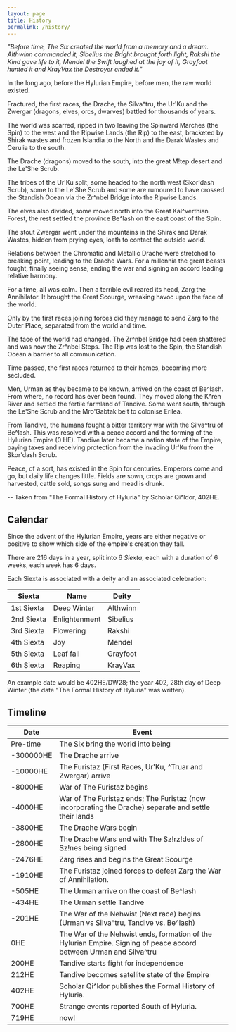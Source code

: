 ```yaml
---
layout: page
title: History
permalink: /history/
---
```


<em>
"Before time, The Six created the world from a memory and a dream. Althwinn commanded 
it, Sibelius the Bright brought forth light, Rakshi the Kind gave life to it, 
Mendel the Swift laughed at the joy of it, Grayfoot hunted it and KrayVax the 
Destroyer ended it."
</em>

In the long ago, before the Hylurian Empire, before men, the raw world existed.

Fractured, the first races, the Drache, the Silva^tru, the Ur'Ku and the Zwergar
(dragons, elves, orcs, dwarves) battled for thousands of years.

The world was scarred, ripped in two leaving the Spinward Marches (the Spin) to
the west and the Ripwise Lands (the Rip) to the east, bracketed by Shirak wastes
and frozen Islandia to the North and the Darak Wastes and Cerulia to the south.

The Drache (dragons) moved to the south, into the great M!tep desert and the
Le'She Scrub.

The tribes of the Ur'Ku split; some headed to the north west (Skor'dash Scrub),
some to the Le'She Scrub and some are rumoured to have crossed the Standish
Ocean via the Zr^nbel Bridge into the Ripwise Lands.

The elves also divided, some moved north into the Great Kal^verthian Forest, the
rest settled the province Be^lash on the east coast of the Spin.

The stout Zwergar went under the mountains in the Shirak and Darak Wastes,
hidden from prying eyes, loath to contact the outside world.

Relations between the Chromatic and Metallic Drache were stretched to breaking
point, leading to the Drache Wars. For a millennia the great beasts fought,
finally seeing sense, ending the war and signing an accord leading relative
harmony.

For a time, all was calm. Then a terrible evil reared its head, Zarg the
Annihilator. It brought the Great Scourge, wreaking havoc upon the face of the
world.

Only by the first races joining forces did they manage to send Zarg to the Outer
Place, separated from the world and time.

The face of the world had changed. The Zr^nbel Bridge had been shattered and was
now the Zr^nbel Steps. The Rip was lost to the Spin, the Standish Ocean a
barrier to all communication.

Time passed, the first races returned to their homes, becoming more secluded.

Men, Urman as they became to be known, arrived on the coast of Be^lash. From
where, no record has ever been found. They moved along the K^ren River and
settled the fertile farmland of Tandive. Some went south, through the Le'She
Scrub and the Mro'Gabtak belt to colonise Erilea.

From Tandive, the humans fought a bitter territory war with the Silva^tru of
Be^lash. This was resolved with a peace accord and the forming of the Hylurian
Empire (0 HE). Tandive later became a nation state of the Empire, paying taxes
and receiving protection from the invading Ur'Ku from the Skor'dash Scrub.

Peace, of a sort, has existed in the Spin for centuries. Emperors come and go,
but daily life changes little. Fields are sown, crops are grown and harvested,
cattle sold, songs sung and mead is drunk.

\-- Taken from "The Formal History of Hyluria" by Scholar Qi^ldor, 402HE.

## Calendar

Since the advent of the Hylurian Empire, years are either negative or positive
to show which side of the empire's creation they fall.

There are 216 days in a year, split into 6 <em>Siexta</em>, each with a duration
of 6 weeks, each week has 6 days.

Each Siexta is associated with a deity and an associated celebration:

| Siexta     | Name          | Deity    |
| ---------- | ------------- | -------- |
| 1st Siexta | Deep Winter   | Althwinn |
| 2nd Siexta | Enlightenment | Sibelius |
| 3rd Siexta | Flowering     | Rakshi   |
| 4th Siexta | Joy           | Mendel   |
| 5th Siexta | Leaf fall     | Grayfoot |
| 6th Siexta | Reaping       | KrayVax  |

An example date would be 402HE/DW28; the year 402, 28th day of Deep Winter (the
date "The Formal History of Hyluria" was written).

## Timeline

| Date      | Event                                                                                                              |
| --------- | ------------------------------------------------------------------------------------------------------------------ |
| Pre-time  | The Six bring the world into being                                                                                 |
| -300000HE | The Drache arrive                                                                                                  |
| -10000HE  | The Furistaz (First Races, Ur'Ku, ^Truar and Zwergar) arrive                                                       |
| -8000HE   | War of The Furistaz begins                                                                                         |
| -4000HE   | War of The Furistaz ends; The Furistaz (now incorporating the Drache) separate and settle their lands              |
| -3800HE   | The Drache Wars begin                                                                                              |
| -2800HE   | The Drache Wars end with The Sz!rz!des of Sz!nes being signed                                                      |
| -2476HE   | Zarg rises and begins the Great Scourge                                                                            |
| -1910HE   | The Furistaz joined forces to defeat Zarg the War of Annihilation.                                                 |
| -505HE    | The Urman arrive on the coast of Be^lash                                                                           |
| -434HE    | The Urman settle Tandive                                                                                           |
| -201HE    | The War of the Nehwist (Next race) begins (Urman vs Silva^tru, Tandive vs. Be^lash)                                |
| 0HE       | The War of the Nehwist ends, formation of the Hylurian Empire. Signing of peace accord between Urman and Silva^tru |
| 200HE     | Tandive starts fight for independence                                                                              |
| 212HE     | Tandive becomes satellite state of the Empire                                                                      |
| 402HE     | Scholar Qi^ldor publishes the Formal History of Hyluria.                                                           |
| 700HE     | Strange events reported South of Hyluria.                                                                          |
| 719HE     | now!                                                                                                               |
